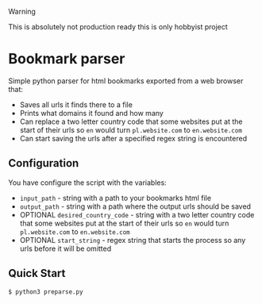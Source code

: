 > [!WARNING]
> This is absolutely not production ready this is only hobbyist project

# Bookmark parser

Simple python parser for html bookmarks exported from a web browser that:
- Saves all urls it finds there to a file
- Prints what domains it found and how many
- Can replace a two letter country code that some websites put at the start of their urls so `en` would turn `pl.website.com` to `en.website.com`
- Can start saving the urls after a specified regex string is encountered

## Configuration

You have configure the script with the variables:
- `input_path` - string with a path to your bookmarks html file
- `output_path` - string with a path where the output urls should be saved
- OPTIONAL `desired_country_code` -  string with a two letter country code that some websites put at the start of their urls so `en` would turn `pl.website.com` to `en.website.com`
- OPTIONAL `start_string` - regex string that starts the process so any urls before it will be omitted

## Quick Start

```console
$ python3 preparse.py
```

